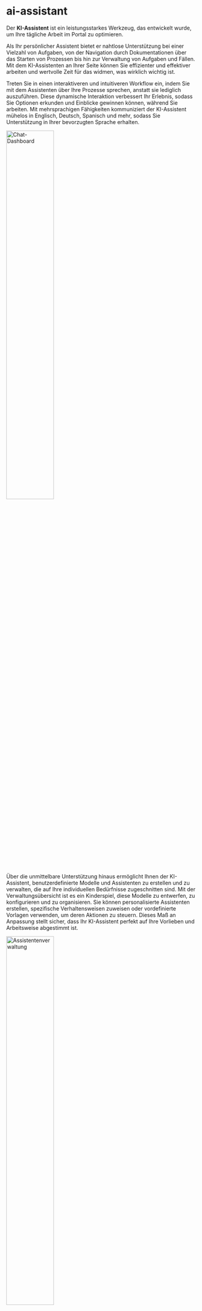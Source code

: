 # ai-assistant

Der **KI-Assistent** ist ein leistungsstarkes Werkzeug, das entwickelt wurde, um Ihre tägliche Arbeit im Portal zu optimieren. 

Als Ihr persönlicher Assistent bietet er nahtlose Unterstützung bei einer Vielzahl von Aufgaben, von der Navigation durch Dokumentationen über das Starten von Prozessen bis hin zur Verwaltung von Aufgaben und Fällen. Mit dem KI-Assistenten an Ihrer Seite können Sie effizienter und effektiver arbeiten und wertvolle Zeit für das widmen, was wirklich wichtig ist.

Treten Sie in einen interaktiveren und intuitiveren Workflow ein, indem Sie mit dem Assistenten über Ihre Prozesse sprechen, anstatt sie lediglich auszuführen. Diese dynamische Interaktion verbessert Ihr Erlebnis, sodass Sie Optionen erkunden und Einblicke gewinnen können, während Sie arbeiten. Mit mehrsprachigen Fähigkeiten kommuniziert der KI-Assistent mühelos in Englisch, Deutsch, Spanisch und mehr, sodass Sie Unterstützung in Ihrer bevorzugten Sprache erhalten.

<img src="./doc/img/chat-dashboard.png" width="50%" alt="Chat-Dashboard">

Über die unmittelbare Unterstützung hinaus ermöglicht Ihnen der KI-Assistent, benutzerdefinierte Modelle und Assistenten zu erstellen und zu verwalten, die auf Ihre individuellen Bedürfnisse zugeschnitten sind. Mit der Verwaltungsübersicht ist es ein Kinderspiel, diese Modelle zu entwerfen, zu konfigurieren und zu organisieren. Sie können personalisierte Assistenten erstellen, spezifische Verhaltensweisen zuweisen oder vordefinierte Vorlagen verwenden, um deren Aktionen zu steuern. Dieses Maß an Anpassung stellt sicher, dass Ihr KI-Assistent perfekt auf Ihre Vorlieben und Arbeitsweise abgestimmt ist.

<img src="./doc/img/assistant-management.png" width="50%" alt="Assistentenverwaltung">

**Liste der Funktionen**

- Portal-Suppport: Der KI-Assistent kennt die Axon Ivy Dokumentation. Füge darüberhinaus eigene Dokumentations hinzu. 
- Aufgaben- und Prozessmanagement: Der KI-Assistent kann Aufgaben und Prozesse starten.
- Suche und Filter: Er kann Aufgaben und Fälle durchsuchen und filtern.
- Mehrsprachige Unterstützung: Unterstützung in mehreren Sprachen.
- Anpassbare Assistenten: Erstelle themenbasierte und personalisierte Assistenten.
- Modellbasierte KI: Assistenten werden anhand benutzerdefinierter Modelle erstellt und verwaltet.
- Eigene Ivy KI Flows: Erstellen eigene KI-Logiken die in der Axon Ivy Umgebung einen Mehrwert liefern. 

## Demo

### Demoprojekt

Im **ai-assistant-demo** Ivy-Projekt haben wir einen Demo-Assistenten entwickelt, der dir dabei hilft, das Konzept der KI-Assistenten besser zu verstehen. Er bietet dir wertvolle Unterstützung, damit du deine eigenen KI-Assistenten einfacher entwickeln und optimal konfigurieren kannst.

> [!IMPORTANT]
> Dieses Demoprojekt erstellt Ivy-Benutzer und -Rollen und überschreibt die primären Variablen des KI-Assistenten. Es wird **DRINGEND EMPFOHLEN**, das Projekt im Demomodus auf einer Ivy-Engine auszuführen, um deine eigenen Daten und Konfigurationen zu schützen und beizubehalten.
>
> Falls du diese Demo in einer Produktionsumgebung ausführen möchtest, stelle sicher, dass du alle mit dem KI-Assistenten verbundenen Ivy-Variablen sicherst. Erstelle dazu Sicherungskopien der folgenden Dateien auf deiner Engine:
>
> - `<engine folder>/configuration/applications/<application folder>/variables.AiAssistant.Assistants.json`
> - `<engine folder>/configuration/applications/<application folder>/variables.AiAssistant.AiFunctions.json`
>
> Nach Abschluss der Demo ersetze die modifizierten Variablendateien durch die zuvor erstellten Sicherungskopien.

#### Complex Demo

**Use Case**

Der Benutzer kann mit Hilfe des KI-Assistenten ein Softwareprojekt effizient planen und strukturieren. Der Assistent organisiert die Informationen in einem übersichtlichen Format und bietet folgende Unterstützung:

- Erstellung und Speicherung des Projekts in der Datenbank
- Hilfe bei der Suche und Auswahl geeigneter Teammitglieder für das Projekt
- Unterstützung bei der Vorbereitung des Kick-off-Meetings
- Erstellung und Zuweisung von Aufgaben, um Teammitglieder zum Meeting einzuladen

**Ausführung der Demo**

1. Führe den Prozess `startComplexDemo` aus, um Testdaten zu erstellen und den ursprünglichen KI-Assistenten durch den **Complex Demo Assistant** zu ersetzen

2. Öffne im **Portal** den Chat für den KI-Assistenten

3. Jetzt kannst du den Assistenten nutzen, um ein Softwareprojekt zu planen und zu erstellen, indem du die Projektdetails eingibst, wie die Anzahl der Teammitglieder oder die verwendeten Technologien.

**Beispiel**

`Das XYZ Solutions Web Development Project zielt darauf ab, eine erstklassige Webanwendung zu entwickeln, die die Benutzererfahrung verbessert und die Wachstumsziele des Unternehmens unterstützt. Hauptsächlich mit grundlegenden Webtechnologien wie HTML und CSS wird das Projekt eine sichere, skalierbare und effiziente Plattform liefern, die den Branchenstandards und bewährten Methoden entspricht. Dafür benötigen wir 3 Ingenieure, 1 Webdesigner und 2 Tester.`

#### Fehlerbehandlung der Demo

**Use Case**

Da keine Daten für Besprechungsräume vorhanden sind, zeigt der KI-Assistent jedes Mal einen Fehler an, wenn der Benutzer nach einem Besprechungsraum sucht. Dies ist ein einfaches Beispiel dafür, wie der KI-Assistent Fehler ordnungsgemäß handhaben kann.

**Wie man vorgeht**

1. Führe den Prozess `startErrorHandlingDemo` aus, um Testdaten zu erstellen und den ursprünglichen KI-Assistenten durch den **Error Handling Demo Assistant** zu ersetzen.

2. Öffne im **Portal** den Chat für den KI-Assistenten.

3. Nun kannst du die Demo starten, indem du mit dem **Error Handling Demo Assistant** Informationen zu einem Raum anforderst.

Beispiel:

`Ich möchte den Besprechungsraum C finden.`

## Einrichtung

### Einrichtung der ai-assistant-Anwendung

1. Deploye das **ai-assistant** Artefakt in derselben Anwendung indem sich auch das **Portal** befindet.

2. Starte die Engine und melden dich im Portal an.

3. Klicke in der Kopfzeile des Portals auf das **KI-Assistent** Symbol, um auf den Chat des **KI-Assistenten** zuzugreifen.

### Einrichtung des Vektorspeichers

#### Installiere OpenSearch

Der KI-Assistent verwendet OpenSearch 2.17.1 als Vektorspeicher, der alle Wissensdatenbanken speichert. Informationen zur Einrichtung findest du unter [OpenSearch 2.17.1](https://opensearch.org/versions/opensearch-2-17-1.html).

Nachdem du OpenSearch erfolgreich installiert hast, stelle bitte sicher:

- dass das Plugin `opensearch-knn` installiert ist,
- und dass deine OpenSearch-Instanz einen RESTful-Endpoint hat.

Für eine schnelle Einrichtung auf deinem Rechner folge einer dieser Anleitungen:

- [Schnelle Einrichtung von OpenSearch auf Windows](#schnelle-einrichtung-von-opensearch-auf-windows)
- [Schnelle Einrichtung von OpenSearch auf Linux und macOS](#schnelle-einrichtung-von-opensearch-auf-linux-und-macos)

Die einzige Voraussetzung ist, dass auf deinem System eine Docker-Distribution wie [DockerDesktop](https://www.docker.com/products/docker-desktop/) oder [RancherDesktop](https://rancherdesktop.io/) installiert ist.

#### Schnelle Einrichtung von OpenSearch auf Windows

Schnelle Einrichtung von OpenSearch auf Windows. In dieser Anleitung verwenden wir den Ordner `C:\axon-ivy-vector-store`, um alle Protokolle und Dateien der OpenSearch-Instanz zu speichern. Du kannst diesen Speicherort bei Bedarf anpassen.

##### Schritt 1

Kopiere das PowerShell-Skript [run-vector-store.ps1](./doc/files/run-vector-store.ps1) in den Ordner `C:\axon-ivy-vector-store`.

##### Schritt 2

Führe das PowerShell-Skript `run-vector-store.ps1` aus. Dieses Skript wird:

- einen Docker-Container für den Axon Ivy Vektorspeicher erstellen, benannt als `axon-ivy-open-search-vector-store`,
- die erforderlichen Konfigurationsdateien generieren:
    + `.env`: Enthält das Standardpasswort.
    + `docker-compose.yml`: Definiert die Docker-Einrichtung für `axon-ivy-open-search-vector-store`.
    + Ordner `opensearch-logs`: Speichert alle Protokolle des Vektorspeichers.
    + Ordner `opensearch-data`: Speichert alle Daten des Vektorspeichers.

    <img src="./doc/img/quick-setup-opensearch-windows.png" width="50%" alt="Alle benötigten Dateien für den Docker-Container">

- den Docker-Container `axon-ivy-open-search-vector-store` herunterladen und starten.

Der RESTful-Endpunkt des Containers wird unter `http://localhost:19201/` verfügbar sein.

##### Schritt 3

Warte ein paar Minuten, bis der Docker-Container gestartet ist. Du kannst überprüfen, ob der OpenSearch-Container bereit ist, indem du `http://localhost:19201/` in einem Webbrowser öffnest. Wenn die Seite OpenSearch-Ergebnisse anzeigt, ist dein Vektorspeicher einsatzbereit.

<img src="./doc/img/quick-setup-opensearch-result.png" width="50%" alt="OpenSearch-Ergebnis">

##### Schritt 4

Um den Docker-Container für den Axon Ivy Vektorspeicher zu konfigurieren, passe die Datei `docker-compose.yml` nach Bedarf an.

#### Schnelle Einrichtung von OpenSearch auf Linux und macOS

Der Einrichtungsprozess ist fast identisch mit dem auf Windows. Der einzige Unterschied besteht darin, dass du das Bash-Skript [run-vector-store.sh](./doc/files/run-vector-store.sh) anstelle des PowerShell-Skripts ausführst.

#### Konfiguration des AI-Assistant-Projekts

Standardmäßig verbindet sich der KI-Assistent mit dem RESTful-Endpunkt des Vektorspeichers unter `http://localhost:19201`. Falls du den Standardhost in der Datei `docker-compose.yml` geändert hast, musst du die Variable `AiAssistant.OpenSearchVectorStoreUrl` ebenfalls anpassen, um deinen neuen RESTful-Endpunkt widerzuspiegeln.

### Benutzerhandbuch des KI-Assistenten

#### KI-Management

Der Tab KI-Management dient als zentrale Anlaufstelle für die Konfiguration und Verwaltung aller Aspekte des KI-Assistenten.

Von hier aus kannst du:

- [KI-Assistenten verwalten](#ki-assistenten-verwalten): Überwache und modifiziere die KI-Assistenten, einschließlich der Anpassung ihrer Visualisierung, Persönlichkeit und ihres Verhaltens sowie der Verwaltung der Funktionen, die sie ausführen können.

- [KI-Modelle konfigurieren](#ki-modelle-konfigurieren): Ändere Einstellungen für deine KI-Modelle, wie z. B. den API-Key, der für die Verbindung zur Drittapplikation des KI-Modells erforderlich ist.

- [KI-Funktionen verwalten](#ki-funktionen-verwalten):Kontrolliere und organisiere die verschiedenen KI-Funktionen, definiere die Aktionen, die die KI ausführen kann, und lege fest, wie sie mit Benutzern interagiert, um präzise und effiziente Ergebnisse zu liefern.

<img src="./doc/img/ai-functions-management.png" width="50%" alt="Verwaltung von KI-Funktionen">

##### KI-Assistenten verwalten

In diesem Abschnitt werden alle KI-Assistenten aufgelistet, auf die der eingeloggte Benutzer Zugriff hat, zusammen mit ihren Namen, Avataren und kurzen Beschreibungen.

<img src="./doc/img/assistant-management.png" width="50%" alt="Assistentenverwaltung">

Du kannst einen neuen KI-Assistenten erstellen, indem du auf die Schaltfläche **Neuen Assistenten hinzufügen** klickst, oder die Details eines vorhandenen KI-Assistenten ändern, indem du den entsprechenden Assistenten aus der Liste auswählst.

Sobald du einen KI-Assistenten ausgewählt hast, wird dessen Detailseite angezeigt.

<img src="./doc/img/assistant-details.png" width="50%" alt="Details zum KI-Assistenten">

Für den KI-Assistenten können folgende Werte und Einstellungen konfiguriert werden:

- `Name`: Name des KI-Assistenten
- `Berechtigungen`: Eine Liste von Ivy-Rollen, die den KI-Assistenten verwenden dürfen
- `Modell`: Das KI-Modell, das der Assistent verwendet, um seine Funktionen auszuführen (weitere Informationen findest du unter **KI-Modelle konfigurieren**)
- `Avatar`: Der Avatar des KI-Assistenten. Es werden nur die folgenden Bilddateitypen akzeptiert: *.png, *.jpg, *.jpeg. Standardmäßig wird das KI-Assistenten-Logo als Avatar verwendet.
- `Kontakt E-Mail`: Die Kontakt E-Mail, die der KI-Assistent bei Bedarf den Benutzern zur Verfügung stellen kann.
- `Kontakt Website`: Die Website, die der KI-Assistent bei Bedarf den Benutzern zur Verfügung stellen kann.

Um die Sicherheit des KI-Assistenten für die Benutzer und die Einhaltung ethischer Richtlinien zu gewährleisten, haben wir erweiterte Einstellungen eingeführt:

- `Informationen`: Definiert, wie der KI-Assistent sich bei der Beantwortung von Anfragen verhalten soll, einschließlich Persönlichkeit, Rolle und dem Geschäftsbereich, auf den er sich konzentrieren soll.
- `Ethische Richtlinien`: Ethische Prinzipien, denen der KI-Assistent strikt folgen muss.

Standardmäßig sind diese Einstellungen schreibgeschützt, um Fehler zu vermeiden, die zu falschen Antworten führen könnten. KI-Ingenieure können jedoch neue Vorlagen entwickeln, die Informationen und ethische Regeln für Assistenten bereitstellen. Um zu erfahren, wie das funktioniert, siehe hier: [Assistentenvorlagen](#assistentenvorlagen).

###### Vorlage verwenden

Du kannst schnell alle erforderlichen Einstellungen für einen KI-Assistenten mit einer Vorlage konfigurieren. Gehe wie folgt vor, um eine Vorlage anzuwenden:

1. Klicke im Detailbildschirm des KI-Assistenten oben rechts auf die Schaltfläche Vorlage verwenden.
2. Der Dialog Assistentenvorlagen wird angezeigt. Wähle eine Vorlage aus der Liste aus. 

    <img src="./doc/img/assistant-templates-dialog.png" width="50%" alt="Assistentenvorlagen">

3. Die Einstellungen der Vorlage werden auf den KI-Assistenten angewendet. Diese können anschließend nach Bedarf angepasst werden.

###### KI-Funktionen verwalten

Auf der rechten Seite befindet sich eine Tabelle, die die dem KI-Assistenten verfügbaren KI-Funktionen auflistet. Du kannst allgemeine Informationen zu jeder Funktion einsehen, wie Name, Typ, Beschreibung, Berechtigungen und Nutzung.

<img src="./doc/img/assistant-details-functions.png" width="50%" alt="Funktionen">

Du kannst verhindern, dass der KI-Assistent eine Funktion verwendet, indem du diese aus der Tabelle entfernst.

Wenn du auf die Schaltfläche **Hinzufügen** klickst, erscheint der Dialog **Funktion hinzufügen**. Um eine Funktion hinzuzufügen, klicke auf die Zeile der gewünschten Funktion und dann auf **Hinzufügen**, um die ausgewählten Funktionen hinzuzufügen.

<img src="./doc/img/assistant-details-add-functions.png" width="50%" alt="Dialog zum Hinzufügen von Funktionen">

Anschließend erscheinen die ausgewählten Funktionen in der **Funktionen** Tabelle.

###### Änderungen speichern

Um alle Änderungen, die du an den Details des KI-Assistenten vorgenommen hast, zu übernehmen, klicke bitte auf die Schaltfläche **Speichern** in der unteren rechten Ecke. Du wirst dann zum Bildschirm [KI-Management](#ki-management) weitergeleitet.

###### KI-Assistent löschen

Mit der Zeit kann ein KI-Assistent veraltet sein und du möchtest ihn möglicherweise löschen und einen neuen erstellen. Um dies zu tun, klicke auf die Schaltfläche **Löschen** unten links auf der Detailseite des KI-Assistenten.

Ein **Bestätigungsdialog** wird angezeigt, in dem du den KI-Assistenten vollständig löschen kannst. Klicke auf die Schaltfläche Entfernen, um den KI-Assistenten zu entfernen.

<img src="./doc/img/assistant-details-delete.png" width="50%" alt="Dialog zum Löschen des KI-Assistenten">

Bitte beachte, dass dabei alle Gespräche zwischen dem KI-Assistenten und dem Ivy-Benutzern gelöscht werden.

##### KI-Modelle konfigurieren

**KI-Modelle** ist eine Liste von Modelloptionen, die ein KI-Assistent verwenden kann, um seine Funktionen auszuführen.

<img src="./doc/img/models-management.png" width="50%" alt="Modellverwaltung">

Der KI-Assistent benötigt zwei KI-Modelle, um zu funktionieren: ein GPT-Modell und ein Text-Embedding-Modell. Daher bietet der KI-Assistent zwei maßgeschneiderte, getestete und einsatzbereite Optionen an:

- Primäres OpenAI-Modell:
    - GPT-Modell: [GPT-4o](https://platform.openai.com/docs/models/gpt-4o)
    - Text-Embedding-Modell: [text-embedding-3-large](https://platform.openai.com/docs/guides/embeddings)

- Sekundäres OpenAI-Modell:
    - GPT-Modell: [GPT-4o mini](https://platform.openai.com/docs/models/gpt-4o-mini)
    - Text-Embedding-Modell: [text-embedding-3-large](https://platform.openai.com/docs/guides/embeddings)

Wenn du auf ein Modell in der Liste der KI-Modelle klickst, wirst du zur Detailseite dieses Modells weitergeleitet. Dort findest du weitere Informationen zum Modell und kannst den API-Key für die OpenAI-Plattform ändern. Dein API-Key ist verschlüsselt und vollständig gesichert.

Darüber hinaus kannst du die Verbindung zur OpenAI-Plattform testen, indem du auf die Schaltfläche **Verbindung testen** klickst. Wenn ein Fehler auftritt, werden die Details des Fehlers angezeigt.

<img src="./doc/img/ai-model-test-connection.png" width="50%" alt="Verbindung testen">

Sobald du auf die Schaltfläche **Speichern** klickst, werden alle Einstellungen, einschließlich des API-Keys, als Axon Ivy-Variablen gespeichert und du wirst zurück zum [KI-Management](#ki-management) weitergeleitet.

##### KI-Funktionen verwalten

Alle **KI-Funktionen**, auf die der eingeloggte Benutzer zugreifen kann, sind im Abschnitt **KI-Funktionen** aufgelistet, zusammen mit allgemeinen Informationen wie `Name`, `Typ`, `Berechtigungen zur Nutzung` der Funktion und `Beschreibung`. 

Es gibt einige Gründe, warum eine KI-Funktion nicht startbar ist:

- `Ivy Tool` Funktion: standardmäßig deaktiviert, da sie nur von Ivy Flow-Funktionen verwendet wird.
- `Ivy Flow` Funktion: deaktiviert, wenn das System feststellt, dass ein Fehler beim Ausführen des Flows auftreten könnte, z. B., wenn ein erforderlicher Ivy-Aufrufprozess nicht gefunden wurde.
- `Wissensbasis` Funktion: deaktiviert, wenn das System den entsprechenden Vektorspeicher nicht finden kann.

<img src="./doc/img/all-ai-functions-list.png" width="50%" alt="Liste der KI-Funktionen">

Du kannst auch alle nicht startbaren KI-Funktionen anzeigen, indem du die Option **Nicht startbare KI-Funktionen anzeigen** umschaltest.

###### KI-Funktion löschen

Du kannst die KI-Funktion vollständig aus dem KI-Assistenten löschen, indem du auf die Schaltfläche Löschen (mit dem Mülleimer-Symbol) in der letzten Spalte der entsprechenden Zeile dieser KI-Funktion klickst. Ein Bestätigungsdialog wird wie unten angezeigt:

<img src="./doc/img/delete-ai-function.png" width="30%" alt="KI-Funktion löschen">

Bitte lies die Bestätigung sorgfältig, bevor du die KI-Funktion löschst. Die KI-Funktion könnte von einigen KI-Assistenten verwendet werden und sobald du sie löschst, können die KI-Assistenten die Funktion nicht mehr ausführen oder es können Fehler auftreten.

#### Wissensdatenbanken erstellen

Der **KI-Assistent** ermöglicht es **Administratorbenutzern** (mit der Rolle `AXONIVY_PORTAL_ADMIN`), Wissensdatenbanken zu erstellen, die von der **KI-Funktion** des Typs **Wissensdatenbank** verwendet werden können.

Starte einfach den Prozess **Wissensdatenbank für KI-Assistenten erstellen** und folge den Anweisungen dort, um eine neue Wissensdatenbanken zu erstellen, die von Funktionen des Typs Wissensdatenbank genutzt werden können.

<img src="./doc/img/create-knowledge-page-ui.png" width="50%" alt="Wissensdatenbank erstellen UI">

Derzeit kannst du Wissensdatenbanken für zwei Typen erstellen: `Portal-Unterstützung` und `Sonstiges`.

##### Wissensdatenbank: Portal-Unterstützung

Der KI-Assistent enthält ein integriertes Tool namens `Portal support`, das Fragen zum Axon Ivy Portal beantworten kann.

Um die Wissensdatenbank für diese Funktion zu erstellen, besuche bitte die [Portal-Downloadseite](https://market.axonivy.com/portal) auf dem Axon Ivy Market und lade das neueste Dokument herunter, wie im untenstehenden Bild gezeigt.

<img src="./doc/img/download-portal-doc.png" width="30%" alt="Portal-Dokument herunterladen">

Anschließend lädst du die heruntergeladene Datei wie in  [Wissensdatenbanken erstellen](#wissensdatenbanken-erstellen) oben beschrieben hoch.

Nach dem Hochladen der ZIP-Datei warte bitte einige Minuten, bis sich das Upload-Fenster schließt. Dies kann etwas dauern, da der KI-Assistent Zeit benötigt, um die Aufgabe zu erledigen.

##### Wissensdatenbank: Sonstiges

Bevor du andere Wissensdatenbanken hochlädst, beachte bitte:
  
1. Der Name der hochgeladenen Datei wird zur ID eines Indexes im Vektorspeicher. Daher gilt:

    - Der Name muss strikt dem Dash-Case-Format folgen, sonst treten Fehler auf, wenn der KI-Assistent die Wissensdatenbank erstellt.

    - Der Name muss einzigartig sein, sonst überschreibst du eine bestehende Wissensdatenbank!

2. Alle Dateien, die du in die ZIP-Datei einfügst, müssen Textdateien (Typ `.txt`) sein. Der KI-Assistent wird andere Dateitypen beim Einlesen des Inhalts zur Erstellung der Wissensdatenbank überspringen.

3. Die von Axon Ivy erstellten Vektorspeicher haben das Präfix `axon-ivy-vector-store`, gefolgt vom Namen der hochgeladenen Datei. Wenn du beispielsweise eine Datei mit dem Namen `customer-support.zip` hochlädst, lautet die resultierende Vektorspeicher-ID `axon-ivy-vector-store-customer-support`

Nach dem Hochladen der ZIP-Datei warte bitte einige Minuten, bis sich das Upload-Fenster schließt. Dies kann etwas dauern, da der KI-Assistent Zeit benötigt, um die Aufgabe zu erledigen.

### Entwicklerhandbuch

#### Assistentenvorlagen

Der KI-Assistent bieten Entwicklern die Möglichkeit, Vorlagen für KI-Assistenten vorab zu definieren. Um diese Vorlagen zu aktualisieren, musst du die JSON-Datei für die Ivy-Variable `variable.AiAssistant.AssistantTemplates.json` im Engine-Ordner unter `<engine folder>/configuration/applications/<application folder>` ändern.

Hier ist ein Beispiel für eine KI-Assistenten Vorlage:

```json
[
  {
    "id" : "hr-assistant-template",
    "version":"12.0.0",
    "name" : "HR Assistant",
    "info" : "You're an AI HR Assistant responsible for managing various HR-related tasks within a company. Your primary duties include answering employee questions, guiding them through internal processes, and handling requests related to personal information updates. You should provide clear, accurate, and concise information while following company policies maintaining confidentiality, and adhering to ethical standards.",
    "ethicalRules" : [
      "Adhere to all legal and regulatory requirements related to HR practices, including data protection and labor laws",
      "Prioritize employee well-being, ensuring that their needs are addressed with care and empathy",
      "Avoiding any form of discrimination or bias"
    ],
    "contactWebsite": "https://support.axonivy.com/hc/en-us",
    "contactEmail": "testing@localhost.com",
    "tools" : [
      "handle-tasks-flow",
      "handle-process-flow",
      "handle-cases-flow",
      "portal-support"
    ] , 
    "description": "HR Assistant manages your HR tasks with clarity, accuracy, and confidentiality, adhering to company policies and ethical standards."
  }
]
```

Attribute einer KI-Assistenten Vorlage:

- `id`: die eindeutige ID der Vorlage
- `version`: die Versionsnummer der Vorlage. Sie muss mit der Version des KI-Assistenten übereinstimmen
- `name`: der Name des Assistenten. Wenn diese Vorlage ausgewählt wird, wird dieser Wert als Standardname für den Assistenten festgelegt
- `info`: definiert, wie der KI-Assistent sich bei der Beantwortung von Benutzern verhalten soll, einschließlich Persönlichkeit, Rolle und dem Geschäftsbereich, auf den er sich konzentrieren soll
- `ethicalRules`: ethische Prinzipien, denen der KI-Assistent strikt folgen muss
- `contactEmail`: die Kontakt-E-Mail, die der KI-Assistent bei Bedarf den Benutzern zur Verfügung stellen kann
- `contactWebsite`: die Website, die der KI-Assistent bei Bedarf den Benutzern zur Verfügung stellen kann
- `tools`: IDs der KI-Funktionen, auf die der Assistent mit dieser Vorlage zugreifen kann
- `description`: eine kurze Beschreibung der Vorlage. Dieses Attribut beeinflusst nicht das Verhalten des Assistenten

Standardmäßig bietet der **KI-Assistent** vier Vorlagen an:

- **Portal-Assistent**: Eine Vorlage für den Axon Ivy Portal-Assistenten, mit Funktionen zur Interaktion mit dem Axon Ivy-System, wie das Finden von Aufgaben, Fällen und Prozessen sowie dem Zugriff auf eine Wissensdatenbank zum Axon Ivy-Portal.

- **HR-Assistent**: Eine Vorlage für KI-Assistenten im Bereich Human Resources. Diese Vorlage enthält keine Tools, bietet jedoch klare Informationen und eine starke ethische Regelung, die speziell auf HR zugeschnitten ist.

- **Sales-Assistent**: Eine Vorlage für KI-Assistenten, die Vertriebsteams unterstützen soll. Wie der HR-Assistent enthält auch diese Vorlage keine Tools, bietet jedoch klare Informationen und eine starke ethische Regelung und einen optimierten Kundenfokus.

- **ICT-Assistent**: Eine Vorlage für KI-Assistenten, die zur Fehlerbehebung von IT-Problemen im Backoffice eingesetzt werden kann. Diese Vorlage enthält ebenfalls keine Tools.

#### AI Flow

##### Intelligente Aufgabenautomatisierung fördern

Um die KI-Assistenten in die Lage zu versetzen, komplexe Aufgaben mit ausgeklügelter Logik zu bewältigen, hat Axon Ivy die **AI Flows** eingeführt – ein fortschrittliches KI-Workflow-Framework, das darauf ausgelegt ist, die Abläufe von KI-Prozessen zu optimieren.

**AI Flow** ermöglicht es den Benutzern:

- Nahtlos mit dem Ivy-System zu interagieren und eine effiziente Integration sicherzustellen.
- Benutzeranfragen präzise zu erkennen, zu interpretieren und zu bearbeiten.
- Einfachheit beizubehalten und gleichzeitig flexible Kontrolle und einfache Erweiterbarkeit für sich ändernde Anforderungen zu bieten.
- Den Zugriff auf KI-Funktionen zu verwalten.
- Dieses Framework wurde entwickelt, um Benutzer dabei zu unterstützen, KI-Workflows effektiv zu entwerfen und zu verwalten und ein intelligenteres, anpassungsfähigeres KI-Erlebnis zu ermöglichen.

##### Reales Anwendungsbeispiel

Stell dir vor, du möchtest eine Funktion entwickeln, die es HR-Mitarbeitern ermöglicht, Informationen über Mitarbeiter anhand von Kriterien wie Name, Geburtsdatum, Niederlassung oder Position leicht zu finden.

Früher hätte dies den Aufbau einer Suchseite mit mehreren Filtern (z. B. Name, Geburtsdatum) erfordert, auf der HR-Mitarbeiter die gewünschten Informationen manuell aus einer Datentabelle herausfiltern mussten.

Im Zeitalter der KI möchtest du jedoch eine intelligentere Lösung. Eine KI-gestützte Funktion kann HR-Mitarbeitern dabei helfen, diese Aufgaben effizienter mit natürlichen Sprachabfragen wie „Liste alle Webentwickler in Boston auf“ oder „Finde die Informationen zu Sandy, die diesen Donnerstag Geburtstag hat“ zu erledigen.

Hier kommt AI Flow ins Spiel. Es beschleunigt nicht nur den Suchprozess, sondern hilft auch bei Aufgaben wie der Korrektur von Tippfehlern und der Validierung unlogischer Daten, indem es beispielsweise verhindert, dass nach Mitarbeitern mit zukünftigen Geburtstagen gesucht wird!

##### So funktioniert es

AI Flow funktioniert als Workflow-Framework in Form von JSON. Es besteht aus mehreren AI-Schritten, die jeweils auf benutzerdefinierten Konfigurationen basierend miteinander verknüpft sind.

Grundlegende Attribute eines AI Flow:

``` json
{
    "version": "12.0.0",
    "id": "find-employees-flow",
    "name": "Find employees information",
    "type": "FLOW",
    "permissions": ["HR_Employee"],
    "description": "Find employees information",
    "usage": "Use this flow if a user want to find information of specific employees",
    "steps": []
}
```

- **version**: Gibt die Version des AI Flows an, die mit der Ivy-Version übereinstimmen muss.

- **id**: Der eindeutige Bezeichner für den AI Flow.

- **name**: Der Name des AI Flows.

- **type**: Muss immer auf "FLOW" gesetzt sein. Der KI-Assistent kann auf verschiedene Tools wie `Ivy-Tools`, `Wissensdatenbank-Tools` und `AI Flows` zugreifen. Durch die Festlegung des Typs als `FLOW` wird angegeben, dass dieses Tool ein **AI Flow** ist, sodass der KI-Assistent es korrekt verwenden kann.

- **permissions**: Definiert die Rollen oder Benutzernamen der Nutzer, die berechtigt sind, diesen AI Flow zu verwenden.

- **description**: Eine ausführliche Erklärung des AI Flows. Je detaillierter die Beschreibung ist, desto besser kann die KI verstehen, wie der AI Flow verwendet werden soll.

- **usage**: Gibt an, wann der AI Flow verwendet werden soll. Eine klarere Erklärung stellt sicher, dass die KI den entsprechenden Flow genau auswählen kann, um Benutzeranfragen zu erfüllen.

- **steps**: Listet die KI-Schritte auf, die der **AI Flow** ausführen soll, um die Anfrage des Benutzers zu bearbeiten. Verfügbare Schrittarten:

    - **Switch**: Entscheidungselement, dass der KI hilft, die geeignete nächste Aktion basierend auf bestimmten Bedingungen auszuwählen.

    - **Ivy** Tool: Weist die KI an, bestimmte Ivy-Tools (Ivy callable) im Entscheidungsprozess zu verwenden.

    - **Text**: Zeigt textbasierte Inhalte an oder generiert diese für die Benutzerinteraktion.

    - **Re-phrase**: Hilft der KI, die Benutzereingaben zu verfeinern, bevor spezifische Aktionen ausgeführt oder Tools verwendet werden.

    - **Trigger Flow**: Startet einen neuen Flow innerhalb des KI-Prozesses, entweder durch Übermittlung einer spezifischen Auslöse-Nachricht oder durch Nutzung des Ergebnisses eines vorherigen Schritts. Dies ermöglicht nahtlose Übergänge zwischen verschiedenen Workflows und die Weitergabe relevanter Daten zwischen ihnen.

> [!TIP]
> Um mehr über die AI-Schritte zu erfahren, siehe [AI-Schritt](#ai-schritt).

> [!TIP]
> Um zu erfahren, wie Sie Ihren eigenen AI Flow erstellen können, siehe [AI Flow-Demo](#erstellen-sie-ihren-eigenen-ai-flow).

##### AI-Schritt

###### Attribute

- **stepType**: Art des Schritts. Gültige Werte:
    - IVY_TOOL: [Ivy-Tool-Schritt](#ivy-tool-schritt).
    - SWITCH: [Switch-Schritt](#switch-schritt).
    - TEXT: [Text-Schritt](#text-schritt).
    - RE_PHRASE: [Rephrase-Schritt](#rephrase-schritt).
    - TRIGGER_FLOW: [Trigger-Flow-Schritt](#trigger-flow-schritt).
    - KNOWLEDGE_BASE: [Knowledge-Base-Schritt](#trigger-flow-schritt).

- **stepNo**: Nummer des Schritts im Flow.

- **result**: Ergebnis eines Schritts (siehe AI Result DTO).

- **onSuccess**: Der Schritt, der ausgeführt wird, wenn dieser Schritt erfolgreich ausgeführt wird.

- **onError**: Der Schritt, der ausgeführt wird, wenn bei der Ausführung dieses Schritts ein Problem auftritt.

- **useConversationMemory**: Auf „true“ setzen, um alle Chat-Nachrichten des Gesprächs beim Ausführen des Schritts einzubeziehen. Andernfalls werden nur die Chat-Nachrichten des laufenden AI Flows einbezogen.

- **saveToHistory**: Auf „false“ setzen, um die Nachricht von der Gesprächshistorie auszuschließen, sie wird nur im Speicher gespeichert.

- **customInstruction**: Anweisung für eine spezifische Anforderung an die KI.

##### Switch-Schritt

Der **Switch-Schritt** ist ein Entscheidungselement, das darauf ausgelegt ist, der KI zu helfen, die geeignete nächste Aktion basierend auf spezifischen Bedingungen auszuwählen. Er funktioniert, indem er eine Liste vordefinierter Fälle auswertet, von denen jeder ein potenzielles Szenario darstellt, dem die KI begegnen könnte. Basierend auf dem Fall, der mit der aktuellen Situation übereinstimmt, wählt die KI die entsprechende Aktion aus.

In der bereitgestellten Struktur prüft die KI die Fallbeschreibungen innerhalb der Liste und weist die richtige Aktionsnummer zu, um fortzufahren. Dadurch kann die KI ihr Verhalten dynamisch an verschiedene Ergebnisse oder Zustände anpassen und stellt sicher, dass eine maßgeschneiderte Reaktion für verschiedene Umstände erfolgt.

- **cases**: Eine Liste möglicher Szenarien mit entsprechenden Aktionen.

```json
{
    "stepNo": 3,
    "type": "SWITCH",
    "cases": [
        { "action": 5, "case": "cannot find any tasks" },
        { "action": 4, "case": "found multiple tasks" },
        { "action": 1, "case": "found only one tasks" }
    ]
}
```

##### Ivy-Tool-Schritt

Der **Ivy-Tool-Schritt** ist ein spezialisierter Anweisungsmechanismus, der die KI anweist, bestimmte Tools oder Funktionen in ihrem Entscheidungsprozess zu verwenden. Dieser Schritt stellt sicher, dass die KI mit vordefinierten Tools (bezeichnet durch ihre toolId) interagiert und Aufgaben gemäß den festgelegten Bedingungen und benutzerdefinierten Anweisungen ausführt. Er ermöglicht der KI, spezialisierte Aktionen auszuführen und bietet Flexibilität durch optionale Parameter wie Erfolg, Fehlerbehandlung und benutzerdefinierte Anweisungen.

- **toolId**: Bezieht sich auf die ID eines Tools aus der Liste der verfügbaren KI-Funktionen (wie in der Variablen AiFunctions beschrieben), zum Beispiel "find-tasks" oder "find-web-developer".

```json
{
    "stepNo": 1,
    "type": "IVY_TOOL",
    "toolId": "find-tasks",
    "onSuccess": -1
}
```

- **customInstruction**: Bietet spezifische Anweisungen, die die KI bei der Ausführung desTools befolgen soll. Zum Beispiel könnte die KI angewiesen werden, "Find employees has role 'WEB_DEVELOPER'.' zu finden".

```json
{
    "stepNo": 1,
    "type": "IVY_TOOL",
    "toolId": "find-web-developer",
    "onSuccess": 3,
    "onError": 2,
    "customInstruction": "Find employees has role 'WEB_DEVELOPER'.",
    "saveToHistory": false
}
```

##### Text-Schritt

Der **Text-Schritt** ist eine zentrale Komponente in KI-Workflows, die darauf ausgelegt ist, textbasierte Inhalte für die Benutzerinteraktion anzuzeigen oder zu generieren. Abhängig von seiner Konfiguration kann der Text-Schritt feste Nachrichten, KI-generierte Inhalte, Ergebnisse vorheriger Schritte oder sogar versteckte Nachrichten für die interne KI-Verarbeitung anzeigen. Diese Flexibilität ermöglicht es der KI, effektiv mit den Benutzern zu kommunizieren und gleichzeitig Entscheidungsprozesse zu steuern.

**Fester Text**

- **text**: Der feste Text, der in der Benutzeroberfläche angezeigt werden soll.

- **showResultOfStep**: Option, das Ergebnis eines vorherigen Schritts anzuzeigen, indem auf dessen Nummer verwiesen wird.

- **onSuccess**: Definiert den nächsten Schritt, wenn der Benutzer nach dem Lesen des Textes eine Eingabe macht.

```json
{
    "stepNo": 2,
    "type": "TEXT",
    "text": "I have rephrased your request as follows. Could you please confirm if it is correct?",
    "showResultOfStep": 0,
    "onSuccess": 3
}
```

**KI-generiert**

- **useAI**: Auf „true“ setzen, um der KI zu erlauben, Inhalte dynamisch zu generieren, wie beispielsweise Zusammenfassungen oder Berichte.

- **customInstruction**: Eine Leit-Anweisung, um der KI zu helfen, passenden Text basierend auf dem Kontext oder den Benutzereingaben zu erstellen.

- **onSuccess**: Der nächste Schritt, der nach der Benutzerinteraktion ausgeführt werden soll.

```json
{
    "stepNo": 1,
    "type": "TEXT",
    "useAI": true,
    "customInstruction": "Use the conversation above to summarize information of the planned project in a structured format. If user didn't provide a name for the project generete the project name based on description of the project. Example: '**Project name:** ProjectA\n**Project description:** description of projectA\n**Technologies:** tech stack\n**Members:** show member information'. Then add a line to ask if need some update",
    "onSuccess": 2
},
```

**Ergebnis eines anderen Schritts anzeigen**

- **showResultOfStep**: Zeigt das Ergebnis eines zuvor ausgeführten Schritts an.

```json
{
    "stepNo": 1,
    "type": "IVY_TOOL",
    "toolId": "find-employees",
    "onSuccess": 3,
    "onError": 2,
    "customInstruction" : "Find employees has the tech stack are the technologies above.",
    "useConversationMemory": true,
    "saveToHistory": false
},
{
    "stepNo": 3,
    "type": "TEXT",
    "text": "I found these suitable employees matched the requirement. Do you want to choose some of them for the project?",
    "showResultOfStep" : 1,
    "useConversationMemory": false,
    "onSuccess": 4
}
```

**versteckter Text Schritt**

- **isHidden**: Auf „true“ setzen, um den Text vor dem Benutzer zu verbergen, aber der KI zu erlauben, ihn zu lesen und zu verarbeiten. Dies ist nützlich, wenn Inhalte generiert werden, die die KI für die weitere Verarbeitung benötigt, ohne sie in der Benutzeroberfläche anzuzeigen.

```json
{
    "stepNo": 13,
    "type": "TEXT",
    "useAI": true,
    "customInstruction": "Summarize the project plan above.",
    "useConversationMemory": true,
    "onSuccess": 14,
    "isHidden": true
},
{
    "stepNo": 14,
    "type": "TRIGGER_FLOW",
    "flowId": "create-project-flow",
    "showResultOfStep": 13,
    "useConversationMemory": false
}
```

##### Rephrase-Schritt

Der **Rephrase-Schritt** ist dazu gedacht, der KI zu helfen, Benutzereingaben zu verfeinern, bevor spezifische Aktionen ausgeführt oder Tools verwendet werden. Dies ist besonders nützlich, wenn die Nachricht des Benutzers unklar, unvollständig oder nicht in einer Weise strukturiert ist, die die KI sofort verarbeiten kann. Durch die Umformulierung der Eingabe stellt die KI sicher, dass die Informationen präziser sind und sich besser für die Verwendung mit Zielwerkzeugen oder -funktionen eignen.

- **toolId**: Bezieht sich auf das Tool, das die KI als Ziel verwenden wird. Die KI sollte das JSON-Schema des entsprechenden Tools verwenden, um die Nachricht umzuformulieren. Durch die Definition dieses Attributs stellst du sicher, dass die umformulierte Eingabe mit den Anforderungen des Tools kompatibel ist.
    - Beispiel:
        - Benutzereingabe: „find my sick leave task“
        - Sie haben ein Tool, um Aufgaben nach Name, Beschreibung, Priorität usw. zu finden, aber der Benutzer hat nicht angegeben, welches Feld er verwenden möchte. Daher solltest du die Nachricht umformulieren, bevor Sie sie mit dem Ivy-Tool verwenden.
        - → „find the task with the name ‘sick leave’“
- **customInstruction**: Bietet spezifische Richtlinien dafür, wie die KI die Nachricht umformulieren soll. Dies hilft der KI, besondere Fälle wie abstrakte Begriffe oder Datumsangaben zu behandeln und sie in nützlichere Datenformate zu bringen.

- **onRephrase**: Definiert den nächsten Schritt, der ausgeführt wird, wenn die KI feststellt, dass die Nachricht umformuliert werden muss.

- **onSuccess**: Gibt den Schritt an, der ausgeführt werden soll, wenn die KI die Nachricht nicht umformulieren muss.

- **examples**: Eine Liste vordefinierter Beispiele, die der KI helfen, zu verstehen, wie Benutzernachrichten umformuliert werden sollen. Jedes Beispiel besteht aus:
    - **before**: Die ursprüngliche, unstrukturierte Nachricht des Benutzers.
    - **after**: Die umformulierte Nachricht, die die KI erzeugen würde, um mehr Klarheit und Handlungsfähigkeit zu gewährleisten.

```json
{
    "stepNo": 0,
    "type": "RE_PHRASE",
    "useConversationMemory": true,
    "toolId": "find-processes",
    "onRephrase": 3,
    "onSuccess": 1,
    "customInstruction": "If in the message has an abstract date such as today, tomorrow,..., please format it. Example: today = 31, July 2024",
    "examples": [
        {
            "before": "find leve request process",
            "after": "find process that help creating leave request"
        },
        {
            "before": "find process leave request",
            "after": "find processes that have name 'leave request'"
        },
        {
            "before": "find process 123",
            "after": "find processes that the id is '123' or the name is '123'"
        }
    ]
}
```

##### Trigger-Flow-Schritt

Der **Trigger-Flow-Schritt** startet einen neuen Flow innerhalb des KI-Prozesses, entweder durch Übermittlung einer spezifischen Auslöse-Nachricht oder durch Nutzung des Ergebnisses eines vorherigen Schritts. Dies ermöglicht nahtlose Übergänge zwischen verschiedenen Workflows und die Weitergabe relevanter Daten zwischen ihnen.

- **flowId**: ID des Flows, den du auslösen möchtest.

**Auslösen mit Auslöse-Nachricht**

- **triggerMessage**: Die benutzerdefinierte Nachricht, die als Eingabe für den neuen Flow dient und die KI anleitet, was als Nächstes zu tun ist.

```json
{
    "stepNo": 15,
    "type": "TRIGGER_FLOW",
    "flowId": "choose-member-flow",
    "triggerMessage": "I want to choose members for my project described above"
}
```

**Auslösen mit dem Ergebnis eines anderen Schritts**

- **showResultOfStep**: Übermittelt das Ergebnis eines bestimmten vorhergehenden Schritts als Auslöse-Nachricht für den neuen Flow. Diese Option ist nützlich, wenn du das Ergebnis eines Flows an einen anderen weitergeben oder die Nachricht, die du an den neuen Schritt übergeben möchtest, vom System abrufen möchtest.
```json
{
    "stepNo": 14,
    "type": "TRIGGER_FLOW",
    "flowId": "create-project-flow",
    "showResultOfStep": 13,
    "useConversationMemory": false
}
```

##### Knowledge-Base-Schritt

Beim Arbeiten an einem Schritt können Benutzer Fragen haben, die nicht direkt mit dem Arbeitsablauf zusammenhängen. Wenn ein Benutzer beispielsweise eine Aufgabe nicht delegieren kann, möchte er möglicherweise wissen, warum die Delegation nicht möglich ist. Der **Knowledge-Base-Schritt** wurde entwickelt, um Benutzern zu helfen, schnell Antworten auf solche Fragen zu finden.

- **toolId**: Bezieht sich auf das Tool vom Typ `RETRIEVAL_QA`, das die KI als Knowledge Base zur Beantwortung der Fragen verwendet.

```json
{
    "stepNo": 3,
    "type": "KNOWLEDGE_BASE",
    "toolId": "portal-support",
    "onSuccess": -1,
    "onError": -1
}
```

##### KI-Ergebnis-DTO

###### Einführung

Das Ergebnis-DTO stellt sicher, dass der KI-Assistent zuverlässige und konsistente Ergebnisse liefert, indem es eine standardisierte Struktur für alle Ausgaben einhält, was Effizienz und Klarheit bei allen KI-Interaktionen fördert.

- Projekt: portal-component

- Klasse: com.axonivy.portal.components.dto.AiResultDTO

**Attribute**

| Name | Typ | Beschreibung |
| --- | --- | --- |
| result | String | Ergebnis, das dem Benutzer angezeigt wird |
| resultForAI | String | Ergebnis für das KI-Modell |
| state | com.axonivy.portal.components.enums.AIState | Status des Ergebnisses (DONE, ERROR) |

#### Erstelle deinen eigenen AI Flow

In diesem Abschnitt erklären wir, wie du deinen eigenen AI Flow entwickeln kannst, wobei das [Reales Anwendungsbeispiel](#reales-anwendungsbeispiel) als Use Case dient.

> [!NOTE]
> In der [Komplexen Demo](#komplexe-demo) haben wir eine Funktion implementiert, um Mitarbeiterinformationen zu finden. Daher wird dringend empfohlen, diese Demo nicht in Verbindung mit dieser Anleitung zu verwenden.

1. Erstelle ein Ivy-Projekt, das vom Projekt `portal-components` abhängt.

2. Erstelle einen Ivy-Callable-Prozess mit Eingabeparametern, die die Kriterien zur Suche nach Mitarbeitern darstellen, mit der Signatur `findEmployeesInfo(String,String,String,String)`.

| Name | Typ | Beschreibung |
| --- | --- | --- |
| `name` | String | Name des Mitarbeiters |
| `birthday` | String | Geburtsdatum des Mitarbeiters |
| `branch` | String | Unternehmensniederlassung, in der der Mitarbeiter arbeitet |
| `position` | String | Position des Mitarbeiters im Unternehmen |

Das Ausgaberesultat des Ivy-Callable-Prozesses muss ein Objekt mit dem Namen result und dem Typ [KI-Ergebnis-DTO](#ki-ergebnis-dto) sein.

| Name | Typ | Beschreibung |
| --- | --- | --- |
| result | com.axonivy.portal.components.dto.AiResultDTO | Ergebnis für den KI-Assistenten |

> [!TIP]
> Du musst die Logik zur Mitarbeitersuche selbst implementieren. Zur Orientierung kannst du den Code in der [Complex Demo](#complex-demo) im **ai-assistant-demo** Ivy-Projekt anschauen.

3. Füge in der Variablendatei **AiFunctions.json** ein Ivy-Tool hinzu, das mit dem oben genannten Callable-Prozess interagiert, um eine Liste von Mitarbeitern abzufragen.

```json
{
    "version": "12.0.0",
    "id": "find-employees-info",
    "name": "Find information of employees",
    "type": "IVY",
    "signature": "findEmployeesInfo(String,String,String,String)",
    "permissions": [ "Everybody" ],
    "description": "Find employees by name, date of birth, branch, position.",
    "usage": "This tool is helpful when user want to find employees by name, date of birth, branch, position.",
    "attributes": [
        {
            "name": "name",
            "description": "Name of the employee"
        },
        {
            "name": "birthday",
            "description": "Employee's date of birth"
        },
        {
            "name": "branch",
            "description": "Company branch which the employee working at."
        },
        {
            "name": "position",
            "description": "position of the employee in the company."
        }
    ]
}
```

[!IMPORTANT]
> Bitte beachte:
> - Die Namen der Attribute müssen mit den Namen der Parameter des oben genannten Callable-Prozesses übereinstimmen.
> - Das Attribut `signature` im JSON-Objekt ist die Signatur des Callable-Prozesses.

4. Füge in der Variablendatei **AiFunctions.json** einen AI Flow hinzu, um die Anfrage des Benutzers zur Suche nach Mitarbeitern zu bearbeiten.

Dies ist ein Beispiel für einen einfachen **AI Flow** mit 4 Schritten:

- Schritt 0: Formuliere die Anfrage des Benutzers um, damit sie mit dem Ivy-Tool `find-employees-info` übereinstimmt.
- Schritt 1: Rufe das Ivy-Tool auf und verwende die umformulierte Anfrage aus **Schritt 0** als Eingabe.
    - Wenn ein Fehler auftritt oder keine Mitarbeiter gefunden werden, die der Anfrage entsprechen, zeige eine Fehlermeldung an (**Schritt 2**).
    - Bei Erfolg: Zeige das Ergebnis an (**Schritt 3**).
Schritt 2: Zeige dem Benutzer eine Nachricht an und beende dann den Flow.
Schritt 3: Zeige die Informationen der gefundenen Mitarbeiter in einem gut strukturierten Format an und beende dann den Flow.

So kann der entsprechende AI-Flow aussehen:

```json
{
    "version": "12.0.0",
    "id": "find-employees-flow",
    "name": "Find employees information",
    "type": "FLOW",
    "permissions": [ "Everybody" ],
    "description": "Find employees information",
    "usage": "Use this flow when user want to find information of employees",
    "steps": [
        {
            "stepNo": 0,
            "type": "RE_PHRASE",
            "toolId": "find-employees-info",
            "onRephrase": 1,
            "onSuccess": 1,
            "examples": [
            {
                "before": "list all web developers in Boston",
                "after": "find employees in branch 'Boston'"
            },
            {
                "before": "find the info of Sandy, who has a birthday this Thursday",
                "after": "find employees has firstName = 'Sandy' and dateOfBirth = '12/09/2024'"
            }
            ]
        },
        {
            "stepNo": 1,
            "type": "IVY_TOOL",
            "toolId": "find-employees-info",
            "onSuccess": 3,
            "onError": 2
        },
    {
        "stepNo": 2,
        "type": "TEXT",
        "text": "Sorry, I cannot find any employee matched your request.",
        "useConversationMemory": false,
        "onSuccess": -1
    },
    {
        "stepNo": 3,
        "type": "TEXT",
        "useAI": true,
        "customInstruction": "AI found employees, please read and show them to user with a well-structured format.",
        "onSuccess": -1
    }
    ]
}
```

5. Öffne die Variablendatei **Assistants.json** und füge die ID des AI Flows `Find employees information` dem Attribut `tools` deines KI-Assistenten hinzu, wie im Beispiel mit dem KI-Assistenten `Alex` unten gezeigt.

```json
[
    {
        "id": "537bc9e684d8481d87e7f50240aaa45e",
        "version": "12.0.0",
        "templateId": "portal-assistant-template",
        "aiModelName": "AiAssistant.AiModels.OpenAI.SecondaryModel",
        "avatarLocation": "/Logo/DefaultLogo",
        "name": "Alex",
        "contactWebsite": "https://support.axonivy.com/hc/en-us",
        "tools": [
            "find-employees-flow"
        ],
        "permissions": [
            "Everybody"
        ],
        "info": "You are a professional, helpful assistant. Your primary duty is to answer customer questions. You should provide clear, accurate, and timely information while ensuring that customers feel supported and valued. Your interactions should always adhere to strict ethical standards.",
        "ethicalRules": [
            "Keep user data confidential by protecting it securely.",
            "Be transparent by clearly stating you're an AI and providing accurate information.",
            "Treat everyone fairly by ensuring equal treatment and avoiding bias.",
            "Commit to honesty, ensuring that the customer’s trust is maintained at all times",
            "Providing equal support regardless of customer's technical expertise or business size",
            "Avoid using high-pressure tactics or making suggestions that could manipulate customer decisions"
        ]
    }
]
```

6. Der KI-Assistent `Alex` hat nun die Funktion, nach Mitarbeiterinformationen zu suchen. Nun kannst du das Chat-Dashboard öffnen und diese neue KI-Funktion ausprobieren.

So könnte ein Beispielgespräch aussehen, wenn der Benutzer den `find-employees-flow` mit dem Assistenten `Alex` verwendet:

**Legenden:**

😄: Nachricht des Benutzers

🐼: Die Nachricht, die die KI auf dem Bildschirm anzeigt

✨: Die Nachricht, die die KI zu sich selbst spricht und dem Benutzer nicht angezeigt wird.

**Unterhaltung:**

😄: Hello Alex

🐼: Hi User

😄: I want to find Sandy, she is a web developer working for our office in munich

✨ `find employee has name ‘Sandy’, position ‘web developer’, and work at branch ‘Munich’`

✨: `<use Ivy Tool find-employees to find employees>`

✨: `[ {“name”: “Sandy Williams“, “branch”: “munich”,”position”: “Web Developer”, “rank”:“Senior”, “email”: “sandyw@localhost.com”}]`

✨: `[ {“name”: “Sandy Brown“, “branch”: “munich”,”position”: “Web Developer”, “rank”:“Junior”, “email”: “sandyb@localhost.com”}]`

🐼: I found 2 employees matched your request:

🐼: Sandy Williams: Senior Web developer, email: sandyw@localhost.com,  branch: Munich

🐼: Sandy Brown: Junior Web developer, email: sandyb@localhost.com,  branch: Munich.

✨: `<end the flow>`
